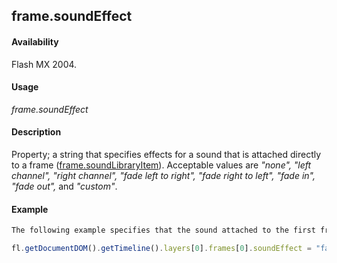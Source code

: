 ## frame.soundEffect

#### Availability

Flash MX 2004.

#### Usage

*frame.soundEffect*

#### Description

Property; a string that specifies effects for a sound that is attached directly to a frame ([frame.soundLibraryItem](../Frame_object/frame31.md)). Acceptable values are *"none", "left channel", "right channel", "fade left to right", "fade right to left", "fade in", "fade out",* and *"custom"*.

#### Example

```javascript
The following example specifies that the sound attached to the first frame should fade in:

fl.getDocumentDOM().getTimeline().layers[0].frames[0].soundEffect = "fade in";

```
<span id="frame.soundLibraryItem" class="anchor"></span>
